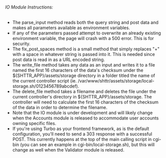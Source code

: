 ###### IO Module Instructions:

- The parse_input method reads both the query string and post data and makes all parameters available as environment variables.
- If any of the parameters passed attempt to overwrite an already existing environment variable, the page will crash with a 500 error. This is for security.
- The fix_post_spaces method is a small method that simply replaces "+" with a space in whatever string is passed into it. This is needed since post data is read in as a URL encoded string.
- The write_file method takes any data as an input and writes it to a file named the first 16 characters of the data's checksum under the ${SHTTR_APP}/assets/storage directory in a folder titled the name of the current controller script (ie. /var/www/shttr/assets/storage/local-storage.sh/0123456789abcdef).
- The delete_file method takes a filename and deletes the file under the current controller's directory in ${SHTTR_APP}/assets/storage. The controller will need to calculate the first 16 characters of the checksum of the data in order to determine the filename.
- Note that the IO module is under development and will likely change when the Accounts module is released to accommodate user accounts owning specific files.
- If you're using Turbo as your frontend framework, as is the default configuration, you'll need to send a 303 response with a successful POST. This currently happens at the top of the main calling script in cgi-bin (you can see an example in cgi-bin/local-storage.sh), but this will change as well when the Validator module is released.
